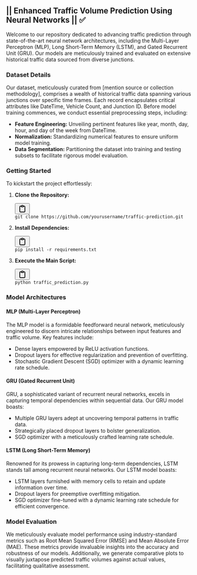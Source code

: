 ## || Enhanced Traffic Volume Prediction Using Neural Networks || ✅

Welcome to our repository dedicated to advancing traffic prediction through state-of-the-art neural network architectures, including the Multi-Layer Perceptron (MLP), Long Short-Term Memory (LSTM), and Gated Recurrent Unit (GRU). Our models are meticulously trained and evaluated on extensive historical traffic data sourced from diverse junctions.


### Dataset Details

Our dataset, meticulously curated from [mention source or collection methodology], comprises a wealth of historical traffic data spanning various junctions over specific time frames. Each record encapsulates critical attributes like DateTime, Vehicle Count, and Junction ID. Before model training commences, we conduct essential preprocessing steps, including:

* **Feature Engineering:** Unveiling pertinent features like year, month, day, hour, and day of the week from DateTime.
* **Normalization:** Standardizing numerical features to ensure uniform model training.
* **Data Segmentation:** Partitioning the dataset into training and testing subsets to facilitate rigorous model evaluation.


### Getting Started

To kickstart the project effortlessly:

1. **Clone the Repository:**
   <pre><div class="dark bg-gray-950 rounded-md"><div class="flex items-center relative text-token-text-secondary bg-token-main-surface-secondary px-4 py-2 text-xs font-sans justify-between rounded-t-md"><span></span><span class="" data-state="closed"><button class="flex gap-1 items-center"><svg width="24" height="24" viewBox="0 0 24 24" fill="none" xmlns="http://www.w3.org/2000/svg" class="icon-sm"><path fill-rule="evenodd" clip-rule="evenodd" d="M12 4C10.8954 4 10 4.89543 10 6H14C14 4.89543 13.1046 4 12 4ZM8.53513 4C9.22675 2.8044 10.5194 2 12 2C13.4806 2 14.7733 2.8044 15.4649 4H17C18.6569 4 20 5.34315 20 7V19C20 20.6569 18.6569 22 17 22H7C5.34315 22 4 20.6569 4 19V7C4 5.34315 5.34315 4 7 4H8.53513ZM8 6H7C6.44772 6 6 6.44772 6 7V19C6 19.5523 6.44772 20 7 20H17C17.5523 20 18 19.5523 18 19V7C18 6.44772 17.5523 6 17 6H16C16 7.10457 15.1046 8 14 8H10C8.89543 8 8 7.10457 8 6Z" fill="currentColor"></path></svg></button></span></div><div class="p-4 overflow-y-auto"><code class="!whitespace-pre hljs language-bash">git clone https://github.com/yourusername/traffic-prediction.git
   </code></div></div></pre>
2. **Install Dependencies:**
   <pre><div class="dark bg-gray-950 rounded-md"><div class="flex items-center relative text-token-text-secondary bg-token-main-surface-secondary px-4 py-2 text-xs font-sans justify-between rounded-t-md"><span></span><span class="" data-state="closed"><button class="flex gap-1 items-center"><svg width="24" height="24" viewBox="0 0 24 24" fill="none" xmlns="http://www.w3.org/2000/svg" class="icon-sm"><path fill-rule="evenodd" clip-rule="evenodd" d="M12 4C10.8954 4 10 4.89543 10 6H14C14 4.89543 13.1046 4 12 4ZM8.53513 4C9.22675 2.8044 10.5194 2 12 2C13.4806 2 14.7733 2.8044 15.4649 4H17C18.6569 4 20 5.34315 20 7V19C20 20.6569 18.6569 22 17 22H7C5.34315 22 4 20.6569 4 19V7C4 5.34315 5.34315 4 7 4H8.53513ZM8 6H7C6.44772 6 6 6.44772 6 7V19C6 19.5523 6.44772 20 7 20H17C17.5523 20 18 19.5523 18 19V7C18 6.44772 17.5523 6 17 6H16C16 7.10457 15.1046 8 14 8H10C8.89543 8 8 7.10457 8 6Z" fill="currentColor"></path></svg></button></span></div><div class="p-4 overflow-y-auto"><code class="!whitespace-pre hljs language-bash">pip install -r requirements.txt
   </code></div></div></pre>
3. **Execute the Main Script:**
   <pre><div class="dark bg-gray-950 rounded-md"><div class="flex items-center relative text-token-text-secondary bg-token-main-surface-secondary px-4 py-2 text-xs font-sans justify-between rounded-t-md"><span></span><span class="" data-state="closed"><button class="flex gap-1 items-center"><svg width="24" height="24" viewBox="0 0 24 24" fill="none" xmlns="http://www.w3.org/2000/svg" class="icon-sm"><path fill-rule="evenodd" clip-rule="evenodd" d="M12 4C10.8954 4 10 4.89543 10 6H14C14 4.89543 13.1046 4 12 4ZM8.53513 4C9.22675 2.8044 10.5194 2 12 2C13.4806 2 14.7733 2.8044 15.4649 4H17C18.6569 4 20 5.34315 20 7V19C20 20.6569 18.6569 22 17 22H7C5.34315 22 4 20.6569 4 19V7C4 5.34315 5.34315 4 7 4H8.53513ZM8 6H7C6.44772 6 6 6.44772 6 7V19C6 19.5523 6.44772 20 7 20H17C17.5523 20 18 19.5523 18 19V7C18 6.44772 17.5523 6 17 6H16C16 7.10457 15.1046 8 14 8H10C8.89543 8 8 7.10457 8 6Z" fill="currentColor"></path></svg></button></span></div><div class="p-4 overflow-y-auto"><code class="!whitespace-pre hljs language-bash">python traffic_prediction.py
   </code></div></div></pre>

### Model Architectures

#### MLP (Multi-Layer Perceptron)

The MLP model is a formidable feedforward neural network, meticulously engineered to discern intricate relationships between input features and traffic volume. Key features include:

* Dense layers empowered by ReLU activation functions.
* Dropout layers for effective regularization and prevention of overfitting.
* Stochastic Gradient Descent (SGD) optimizer with a dynamic learning rate schedule.

#### GRU (Gated Recurrent Unit)

GRU, a sophisticated variant of recurrent neural networks, excels in capturing temporal dependencies within sequential data. Our GRU model boasts:

* Multiple GRU layers adept at uncovering temporal patterns in traffic data.
* Strategically placed dropout layers to bolster generalization.
* SGD optimizer with a meticulously crafted learning rate schedule.

#### LSTM (Long Short-Term Memory)

Renowned for its prowess in capturing long-term dependencies, LSTM stands tall among recurrent neural networks. Our LSTM model boasts:

* LSTM layers furnished with memory cells to retain and update information over time.
* Dropout layers for preemptive overfitting mitigation.
* SGD optimizer fine-tuned with a dynamic learning rate schedule for efficient convergence.

### Model Evaluation

We meticulously evaluate model performance using industry-standard metrics such as Root Mean Squared Error (RMSE) and Mean Absolute Error (MAE). These metrics provide invaluable insights into the accuracy and robustness of our models. Additionally, we generate comparative plots to visually juxtapose predicted traffic volumes against actual values, facilitating qualitative assessment.
